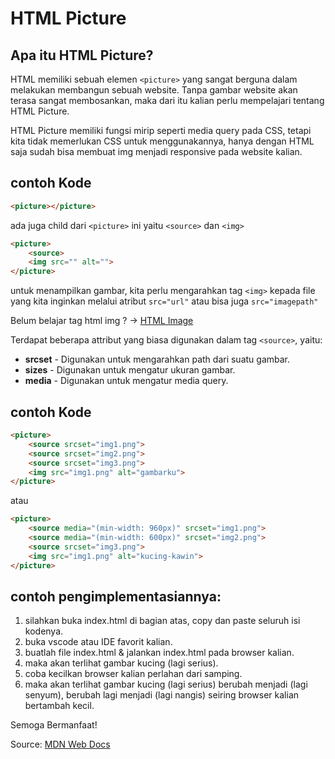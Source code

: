 # HTML Picture

## Apa itu HTML Picture?

HTML memiliki sebuah elemen `<picture>` yang sangat berguna dalam melakukan membangun sebuah website. Tanpa gambar website akan terasa sangat membosankan, maka dari itu kalian perlu mempelajari tentang HTML Picture.

HTML Picture memiliki fungsi mirip seperti media query pada CSS, tetapi kita tidak memerlukan CSS untuk menggunakannya, hanya dengan HTML saja sudah bisa membuat img menjadi responsive pada website kalian.

## contoh Kode
```html
<picture></picture>
```

ada juga child dari `<picture>` ini yaitu `<source>` dan `<img>`

```html
<picture>
    <source>
    <img src="" alt="">
</picture>
```

untuk menampilkan gambar, kita perlu mengarahkan tag `<img>` kepada file yang kita inginkan melalui atribut `src="url"` atau bisa juga `src="imagepath"`

Belum belajar tag html img ? -> [HTML Image](https://github.com/bellshade/HTML-CSS/tree/main/HTML/015%20HTML%20Images)

Terdapat beberapa attribut yang biasa digunakan dalam tag `<source>`, yaitu:
- **srcset** - Digunakan untuk mengarahkan path dari suatu gambar.
- **sizes** - Digunakan untuk mengatur ukuran gambar.
- **media** - Digunakan untuk mengatur media query.

## contoh Kode
```html
<picture>
    <source srcset="img1.png">
    <source srcset="img2.png">
    <source srcset="img3.png">
    <img src="img1.png" alt="gambarku">
</picture>
```
atau
```html
<picture>
    <source media="(min-width: 960px)" srcset="img1.png">
    <source media="(min-width: 600px)" srcset="img2.png">
    <source srcset="img3.png">
    <img src="img1.png" alt="kucing-kawin">
</picture>
```
## contoh pengimplementasiannya:
1. silahkan buka index.html di bagian atas, copy dan paste seluruh isi kodenya.
2. buka vscode atau IDE favorit kalian.
3. buatlah file index.html & jalankan index.html pada browser kalian.
4. maka akan terlihat gambar kucing (lagi serius).
5. coba kecilkan browser kalian perlahan dari samping.
6. maka akan terlihat gambar kucing (lagi serius) berubah menjadi (lagi senyum), berubah lagi menjadi (lagi nangis) seiring browser kalian bertambah kecil.

Semoga Bermanfaat!

Source: [MDN Web Docs](https://developer.mozilla.org/en-US/docs/Web/HTML/Element/picture)